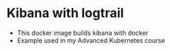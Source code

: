 # Kibana with logtrail
* This docker image builds kibana with docker
* Example used in my Advanced Kubernetes course
